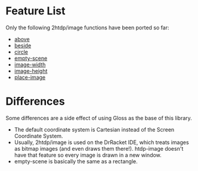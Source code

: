 # Feature List

Only the following 2htdp/image functions have been ported so far:

* [above](https://docs.racket-lang.org/teachpack/2htdpimage.html#%28def._%28%28lib._2htdp%2Fimage..rkt%29._above%29%29)
* [beside](https://docs.racket-lang.org/teachpack/2htdpimage.html#%28def._%28%28lib._2htdp%2Fimage..rkt%29._beside%29%29)
* [circle](https://docs.racket-lang.org/teachpack/2htdpimage.html#%28def._%28%28lib._2htdp%2Fimage..rkt%29._circle%29%29)
* [empty-scene](https://docs.racket-lang.org/teachpack/2htdpimage.html#%28def._%28%28lib._2htdp%2Fimage..rkt%29._empty-scene%29%29)
* [image-width](https://docs.racket-lang.org/teachpack/2htdpimage.html#%28def._%28%28lib._2htdp%2Fimage..rkt%29._image-width%29%29)
* [image-height](https://docs.racket-lang.org/teachpack/2htdpimage.html#%28def._%28%28lib._2htdp%2Fimage..rkt%29._image-height%29%29)
* [place-image](https://docs.racket-lang.org/teachpack/2htdpimage.html#%28def._%28%28lib._2htdp%2Fimage..rkt%29._place-image%29%29)


# Differences

Some differences are a side effect of using Gloss as the base of this library.

* The default coordinate system is Cartesian instead of the Screen Coordinate System.
* Usually, 2htdp/image is used on the DrRacket IDE, which treats images as bitmap images
  (and even draws them there!).
  htdp-image doesn't have that feature so every image is drawn in a new window.
* empty-scene is basically the same as a rectangle.

